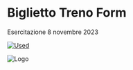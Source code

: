 # Biglietto Treno Form

Esercitazione 8 novembre 2023

[![Used](https://skillicons.dev/icons?i=html,css,bootstrap,javascript)](https://skillicons.dev)




![Logo](https://hiringplatform.boolean.careers/images/logo.png)
